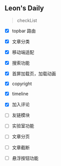 ## Leon's Daily
> checkList

* [x] topbar 路由
* [x] 文章分类
* [x] 移动端适配
* [x] 搜索功能
* [x] 首屏加载页，加载动画
* [x] copyright
* [x] timeline
* [x] 加入评论
* [ ] 友链模块
* [ ] 实验室功能
* [ ] 文章分页
* [ ] 文章截断
* [ ] 悬浮按钮功能


